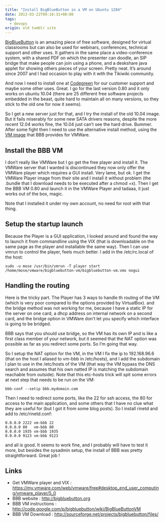 ```yaml
---
title: "Install BigBlueButton in a VM on Ubuntu 1204"
date: 2013-03-22T09:10:31+08:00
tags: 
  - devops
origin: old tumblr site
---
```

[BigBlueButton][1] is an amazing piece of free software, designed for virtual classrooms but can also be used for webinars, conferences, technical support and other uses. It gathers in the same place a video-conference system, with a shared PDF on which the presenter can doodle, an SIP bridge that make people can join using a phone, and a deskshare java applet for showing others pieces of your screen. Pretty neat. It’s around since 2007 and I had occasion to play with it with the Tikiwiki community.

And now I need to install one at [Codegreen][2] for our customer support and maybe some other uses. Great. I go for the last version 0.80 and it only works on ubuntu 10.04 (there are 25 different free software projects embedded in the beast, quite hard to maintain all on many versions, so they stick to the old one for now it seems).

So I get a new server just for that, and I try the install of the old 10.04 image. But it fails miserably for some new SATA drivers reasons, despite the more recent 12.04 works fine, the 10.04 just can’t see the hard drive. Bummer. After some fight then I need to use the alternative install method, using the [VM image][3] that BBB provides for VMWare.

## Install the BBB VM

I don’t really like VMWare but I go get the free player and install it. The VMWare server that I wanted is discontinued they now only offer the VMWare player which requires a GUI install. Very lame, but ok. I get the VMWare Player image from their site and I install it without problem (the .bundle that I download needs to be executed after a chmod +x). Then I get the BBB VM 0.80 and launch it in the VMWare Player and tadaaa, it just works out of the box, magic.

Note that I installed it under my own account, no need for root with that thing.

## Setup the startup launch

Because the Player is a GUI application, I looked around and found the way to launch it from commandline using the VIX (that is downloadable on the same page as the player and installable the same way). Then I can use vmrun to control the player, feels much better. I add in the /etc/rc.local of the host:

    sudo -u mose /usr/bin/vmrun -T player start /home/mose/vmware/bigbluebutton-vm/bigbluebutton-vm.vmx nogui

## Handling the routing

Here is the tricky part. The Player has 3 ways to handle th routing of the VM (which is very poor compared to the options provided by VirtualBox). and the bridge method was not working for me, because I have a static IP for the server on one card, a dhcp address on internal network on a second card, and the bridge option in VMWare don’t let you specify which interface is going to be bridged.

BBB says that you should use bridge, so the VM has its own IP and is like a first class member of your network, but it seemed that the NAT option was possible as far as you redirect some ports. So I’m going that way.

So I setup the NAT option for the VM, in the VM I fix the ip to 192.168.96.6 (that on the host I aliased to vm-bbb in /etc/hosts), and I add the subdomain I plan to use in the /etc/hosts of the VM (that way the VM bypass the DNS search and assumes that his own natted IP is matching the subdomain reachable from outside). Note that this etc-hosts trick will spit some errors at next step that needs to be run on the VM:

    bbb-conf --setip bbb.mydomain.com

Then I need to redirect some ports, like the 22 for ssh access, the 80 for access to the main application, and some others that I have no clue what they are useful for (but I got it from some blog posts). So I install rinetd and add to /etc/rinetd.conf:

    0.0.0.0 2222 vm-bbb 22
    0.0.0.0 80   vm-bbb 80
    0.0.0.0 1935 vm-bbb 1935
    0.0.0.0 9123 vm-bbb 9123

and all is good. It seems to work fine, and I probably will have to test it more, but besides the sysadmin setup, the install of BBB was pretty straightforward. Great job !

## Links

- Get VMWare player and VIX : https://my.vmware.com/web/vmware/free#desktop_end_user_computing/vmware_player/5_0
- BBB website : http://bigbluebutton.org
- BBB VM instructions : http://code.google.com/p/bigbluebutton/wiki/BigBlueButtonVM
- BBB VM Download : http://sourceforge.net/projects/bigbluebutton/files/

[1]: http://bigbluebutton.org/
[2]: http://codegreenit.com/
[3]: http://code.google.com/p/bigbluebutton/wiki/BigBlueButtonVM

